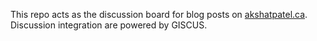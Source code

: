  This repo acts as the discussion board for blog posts on [akshatpatel.ca](www.akshatpatel.ca). Discussion integration are powered by GISCUS.
